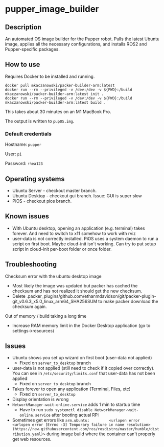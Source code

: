 # pupper_image_builder

## Description
An automated OS image builder for the Pupper robot. Pulls the latest Ubuntu image, applies all the necessary configurations, and installs ROS2 and Pupper-specific packages.

## How to use
Requires Docker to be installed and running.

```
docker pull mkaczanowski/packer-builder-arm:latest
docker run --rm --privileged -v /dev:/dev -v ${PWD}:/build mkaczanowski/packer-builder-arm:latest init .
docker run --rm --privileged -v /dev:/dev -v ${PWD}:/build mkaczanowski/packer-builder-arm:latest build .
```

This takes about 30 minutes on an M1 MacBook Pro.

The output is written to `pupOS.img`.

### Default credentials
Hostname: `pupper`

User: `pi`

Password: `rhea123`

## Operating systems
* Ubuntu Server - checkout master branch. 
* Ubuntu Desktop - checkout gui branch. Issue: GUI is super slow
* PiOS - checkout pios branch. 

## Known issues
* With Ubuntu desktop, opening an application (e.g. terminal) takes forever. And need to switch to x11 somehow to work with rviz
* user-data is not correctly installed. PiOS uses a system daemon to run a script on first boot. Maybe cloud-init isn't working. Can try to put setup script in cloud-init per-boot folder or once folder.

## Troubleshooting
Checksum error with the ubuntu desktop image
* Most likely the image was updated but packer has cached the checksum and has not realized it should get the new checksum. 
* Delete .packer_plugins/github.com/ethanmdavidson/git/packer-plugin-git_v0.6.3_x5.0_linux_arm64_SHA256SUM to make packer download the checksum again.

Out of memory / build taking a long time
* Increase RAM memory limit in the Docker Desktop application (go to settings->resources)

## Issues
* Ubuntu shows you set up wizard on first boot (user-data not applied)
    * Fixed on `server_to_desktop` branch
* user-data is not applied (still need to check if it copied over correctly). You can see in `/etc/security/limits.conf` that user-data has not been applied
    * Fixed on `server_to_desktop` branch
* Takes forever to open any application (Terminal, Files, etc)
    * Fixed on `server_to_desktop`
* Display orientation is wrong
* `NetworkManager-wait-online.service` adds 1 min to startup time
    * Have to run `sudo systemctl disable NetworkManager-wait-online.service` after booting actual RPi
* Sometimes get errors like `arm.ubuntu:         <urlopen error <urlopen error [Errno -3] Temporary failure in name resolution> (https://raw.githubusercontent.com/ros/rosdistro/master/humble/distribution.yaml)>` during image build where the container can't properly get web resources. 